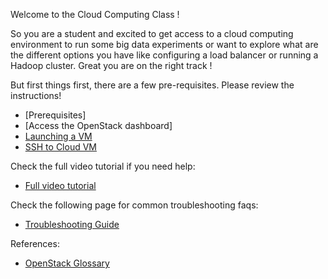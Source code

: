 Welcome to the Cloud Computing Class !

So you are a student and excited to get access  to a cloud computing environment to run some big data experiments or want to explore what are the different options you have like configuring a load balancer or running a Hadoop cluster. Great you are on the right track !

But first things first, there are a few pre-requisites. Please review the instructions!

* [Prerequisites]
* [Access the OpenStack dashboard]
* [Launching a VM](Launching-a-VM-DEPRECATED.html)
* [SSH to Cloud VM](../openstack/SSH-to-Cloud-VM.html)

Check the full video tutorial if you need help:
* [Full video tutorial](https://www.youtube.com/watch?v=9_PbcPV_jEU)

Check the following page for common troubleshooting faqs:  
* [Troubleshooting Guide](../openstack/Troubleshooting-SSH-login.html)

References:
* [OpenStack Glossary](../openstack/OpenStack-Glossary.html)


